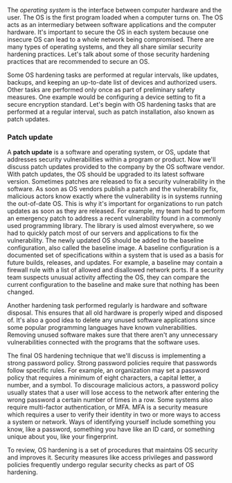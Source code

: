 The *operating system* is the interface between computer hardware and the user. The OS is the first program loaded when a computer turns on. The OS acts as an intermediary between software applications and the computer hardware. It's important to secure the OS in each system because one insecure OS can lead to a whole network being compromised. There are many types of operating systems, and they all share similar security hardening practices. Let's talk about some of those security hardening practices that are recommended to secure an OS.

Some OS hardening tasks are performed at regular intervals, like updates, backups, and keeping an up-to-date list of devices and authorized users. Other tasks are performed only once as part of preliminary safety measures. One example would be configuring a device setting to fit a secure encryption standard. Let's begin with OS hardening tasks that are performed at a regular interval, such as patch installation, also known as patch updates.

### Patch update
A **patch update** is a software and operating system, or OS, update that addresses security vulnerabilities within a program or product. Now we'll discuss patch updates provided to the company by the OS software vendor. With patch updates, the OS should be upgraded to its latest software version. Sometimes patches are released to fix a security vulnerability in the software. As soon as OS vendors publish a patch and the vulnerability fix, malicious actors know exactly where the vulnerability is in systems running the out-of-date OS. This is why it's important for organizations to run patch updates as soon as they are released. For example, my team had to perform an emergency patch to address a recent vulnerability found in a commonly used programming library. The library is used almost everywhere, so we had to quickly patch most of our servers and applications to fix the vulnerability. The newly updated OS should be added to the baseline configuration, also called the baseline image. A baseline configuration is a documented set of specifications within a system that is used as a basis for future builds, releases, and updates. For example, a baseline may contain a firewall rule with a list of allowed and disallowed network ports. If a security team suspects unusual activity affecting the OS, they can compare the current configuration to the baseline and make sure that nothing has been changed.

Another hardening task performed regularly is hardware and software disposal. This ensures that all old hardware is properly wiped and disposed of. It's also a good idea to delete any unused software applications since some popular programming languages have known vulnerabilities. Removing unused software makes sure that there aren't any unnecessary vulnerabilities connected with the programs that the software uses.

The final OS hardening technique that we'll discuss is implementing a strong password policy. Strong password policies require that passwords follow specific rules. For example, an organization may set a password policy that requires a minimum of eight characters, a capital letter, a number, and a symbol. To discourage malicious actors, a password policy usually states that a user will lose access to the network after entering the wrong password a certain number of times in a row. Some systems also require multi-factor authentication, or MFA. MFA is a security measure which requires a user to verify their identity in two or more ways to access a system or network. Ways of identifying yourself include something you know, like a password, something you have like an ID card, or something unique about you, like your fingerprint.

To review, OS hardening is a set of procedures that maintains OS security and improves it. Security measures like access privileges and password policies frequently undergo regular security checks as part of OS hardening.